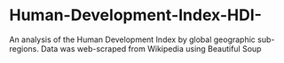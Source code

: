 # Human-Development-Index-HDI-

An analysis of the Human Development Index by global geographic sub-regions. Data was web-scraped from Wikipedia using Beautiful Soup
